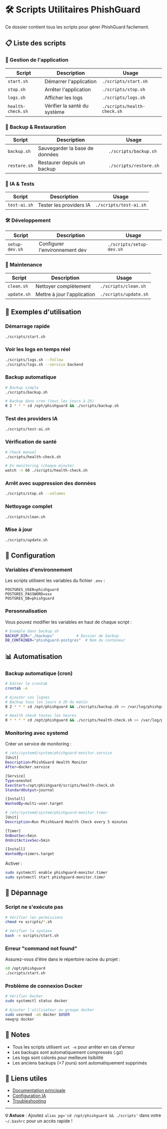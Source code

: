 # 🛠️ Scripts Utilitaires PhishGuard

Ce dossier contient tous les scripts pour gérer PhishGuard facilement.

## 📋 Liste des scripts

### 🚀 Gestion de l'application

| Script | Description | Usage |
|--------|-------------|-------|
| `start.sh` | Démarrer l'application | `./scripts/start.sh` |
| `stop.sh` | Arrêter l'application | `./scripts/stop.sh` |
| `logs.sh` | Afficher les logs | `./scripts/logs.sh` |
| `health-check.sh` | Vérifier la santé du système | `./scripts/health-check.sh` |

### 💾 Backup & Restauration

| Script | Description | Usage |
|--------|-------------|-------|
| `backup.sh` | Sauvegarder la base de données | `./scripts/backup.sh` |
| `restore.sh` | Restaurer depuis un backup | `./scripts/restore.sh` |

### 🤖 IA & Tests

| Script | Description | Usage |
|--------|-------------|-------|
| `test-ai.sh` | Tester les providers IA | `./scripts/test-ai.sh` |

### 🛠️ Développement

| Script | Description | Usage |
|--------|-------------|-------|
| `setup-dev.sh` | Configurer l'environnement dev | `./scripts/setup-dev.sh` |

### 🧹 Maintenance

| Script | Description | Usage |
|--------|-------------|-------|
| `clean.sh` | Nettoyer complètement | `./scripts/clean.sh` |
| `update.sh` | Mettre à jour l'application | `./scripts/update.sh` |

## 🚀 Exemples d'utilisation

### Démarrage rapide
```bash
./scripts/start.sh
```

### Voir les logs en temps réel
```bash
./scripts/logs.sh --follow
./scripts/logs.sh --service backend
```

### Backup automatique
```bash
# Backup simple
./scripts/backup.sh

# Backup dans cron (tous les jours à 2h)
0 2 * * * cd /opt/phishguard && ./scripts/backup.sh
```

### Test des providers IA
```bash
./scripts/test-ai.sh
```

### Vérification de santé
```bash
# Check manuel
./scripts/health-check.sh

# En monitoring (chaque minute)
watch -n 60 ./scripts/health-check.sh
```

### Arrêt avec suppression des données
```bash
./scripts/stop.sh --volumes
```

### Nettoyage complet
```bash
./scripts/clean.sh
```

### Mise à jour
```bash
./scripts/update.sh
```

## 🔧 Configuration

### Variables d'environnement

Les scripts utilisent les variables du fichier `.env` :

```env
POSTGRES_USER=phishguard
POSTGRES_PASSWORD=xxx
POSTGRES_DB=phishguard
```

### Personnalisation

Vous pouvez modifier les variables en haut de chaque script :

```bash
# Exemple dans backup.sh
BACKUP_DIR="./backups"          # Dossier de backup
DB_CONTAINER="phishguard-postgres"  # Nom du conteneur
```

## 📊 Automatisation

### Backup automatique (cron)

```bash
# Éditer le crontab
crontab -e

# Ajouter ces lignes
# Backup tous les jours à 2h du matin
0 2 * * * cd /opt/phishguard && ./scripts/backup.sh >> /var/log/phishguard-backup.log 2>&1

# Health check toutes les heures
0 * * * * cd /opt/phishguard && ./scripts/health-check.sh >> /var/log/phishguard-health.log 2>&1
```

### Monitoring avec systemd

Créer un service de monitoring :

```bash
# /etc/systemd/system/phishguard-monitor.service
[Unit]
Description=PhishGuard Health Monitor
After=docker.service

[Service]
Type=oneshot
ExecStart=/opt/phishguard/scripts/health-check.sh
StandardOutput=journal

[Install]
WantedBy=multi-user.target
```

```bash
# /etc/systemd/system/phishguard-monitor.timer
[Unit]
Description=Run PhishGuard Health Check every 5 minutes

[Timer]
OnBootSec=5min
OnUnitActiveSec=5min

[Install]
WantedBy=timers.target
```

Activer :
```bash
sudo systemctl enable phishguard-monitor.timer
sudo systemctl start phishguard-monitor.timer
```

## 🐛 Dépannage

### Script ne s'exécute pas

```bash
# Vérifier les permissions
chmod +x scripts/*.sh

# Vérifier la syntaxe
bash -n scripts/start.sh
```

### Erreur "command not found"

Assurez-vous d'être dans le répertoire racine du projet :

```bash
cd /opt/phishguard
./scripts/start.sh
```

### Problème de connexion Docker

```bash
# Vérifier Docker
sudo systemctl status docker

# Ajouter l'utilisateur au groupe docker
sudo usermod -aG docker $USER
newgrp docker
```

## 📝 Notes

- Tous les scripts utilisent `set -e` pour arrêter en cas d'erreur
- Les backups sont automatiquement compressés (.gz)
- Les logs sont colorés pour meilleure lisibilité
- Les anciens backups (>7 jours) sont automatiquement supprimés

## 🔗 Liens utiles

- [Documentation principale](../README.md)
- [Configuration IA](../docs/ai-config.md)
- [Troubleshooting](../docs/troubleshooting.md)

---

**💡 Astuce** : Ajoutez `alias pg='cd /opt/phishguard && ./scripts'` dans votre `~/.bashrc` pour un accès rapide !
